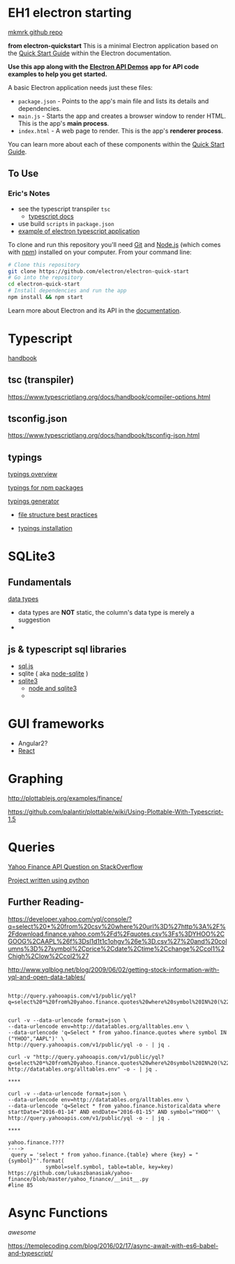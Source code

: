 # EH1 electron starting
[mkmrk github repo](https://github.com/variab1e/mkmrk)

**from electron-quickstart** This is a minimal Electron application based on the [Quick Start Guide](http://electron.atom.io/docs/latest/tutorial/quick-start) within the Electron documentation.

**Use this app along with the [Electron API Demos](http://electron.atom.io/#get-started) app for API code examples to help you get started.**

A basic Electron application needs just these files:

- `package.json` - Points to the app's main file and lists its details and dependencies.
- `main.js` - Starts the app and creates a browser window to render HTML. This is the app's **main process**.
- `index.html` - A web page to render. This is the app's **renderer process**.

You can learn more about each of these components within the [Quick Start Guide](http://electron.atom.io/docs/latest/tutorial/quick-start).

## To Use

### Eric's Notes

* see the typescript transpiler `tsc`
    - [typescript docs](https://www.typescriptlang.org/docs/tutorial.html)
* use build `scripts` in `package.json`
* [example of electron typescript application](https://github.com/steve-perkins/MediaGallery/blob/master/renderer.ts)

To clone and run this repository you'll need [Git](https://git-scm.com) and [Node.js](https://nodejs.org/en/download/) (which comes with [npm](http://npmjs.com)) installed on your computer. From your command line:

```bash
# Clone this repository
git clone https://github.com/electron/electron-quick-start
# Go into the repository
cd electron-quick-start
# Install dependencies and run the app
npm install && npm start
```


Learn more about Electron and its API in the [documentation](http://electron.atom.io/docs/latest).

# Typescript

[handbook](https://www.typescriptlang.org/docs/tutorial.html)

## tsc (transpiler)

https://www.typescriptlang.org/docs/handbook/compiler-options.html

## tsconfig.json

https://www.typescriptlang.org/docs/handbook/tsconfig-json.html

## typings

[typings overview](https://github.com/typings/typings)

[typings for npm packages](https://www.typescriptlang.org/docs/handbook/typings-for-npm-packages.html)

[typings generator](https://github.com/typings/generator-typings)

- [file structure best practices](https://github.com/typings/discussions/issues/15)

- [typings installation](https://github.com/typings/typings/blob/master/docs/faq.md#where-do-the-type-definitions-install)

# SQLite3

## Fundamentals

[data types](https://www.sqlite.org/datatype3.html)
* data types are **NOT** static, the column's data type is merely a suggestion
* 

## js & typescript sql libraries

* [sql.js](https://github.com/kripken/sql.js/)
* sqlite ( aka [node-sqlite](https://github.com/kriasoft/node-sqlite) )
* [sqlite3](https://github.com/mapbox/node-sqlite3#installing)
    - [node and sqlite3](http://blog.modulus.io/nodejs-and-sqlite)
    - 

# GUI frameworks

* Angular2?
* [React](http://facebook.github.io/react/)

# Graphing

http://plottablejs.org/examples/finance/

https://github.com/palantir/plottable/wiki/Using-Plottable-With-Typescript-1.5

# Queries

[Yahoo Finance API Question on StackOverflow](http://stackoverflow.com/questions/5108399/yahoo-finance-all-currencies-quote-api-documentation)

[Project written using python](https://github.com/lukaszbanasiak/yahoo-finance/blob/master/yahoo_finance/__init__.py)

## Further Reading-

https://developer.yahoo.com/yql/console/?q=select%20*%20from%20csv%20where%20url%3D%27http%3A%2F%2Fdownload.finance.yahoo.com%2Fd%2Fquotes.csv%3Fs%3DYHOO%2CGOOG%2CAAPL%26f%3Dsl1d1t1c1ohgv%26e%3D.csv%27%20and%20columns%3D%27symbol%2Cprice%2Cdate%2Ctime%2Cchange%2Ccol1%2Chigh%2Clow%2Ccol2%27

http://www.yqlblog.net/blog/2009/06/02/getting-stock-information-with-yql-and-open-data-tables/



```

http://query.yahooapis.com/v1/public/yql?q=select%20*%20from%20yahoo.finance.quotes%20where%20symbol%20IN%20(%22YHOO%22,%22AAPL%22)&format=json&env=http://datatables.org/alltables.env


curl -v --data-urlencode format=json \
--data-urlencode env=http://datatables.org/alltables.env \
--data-urlencode 'q=Select * from yahoo.finance.quotes where symbol IN ("YHOO","AAPL")' \
http://query.yahooapis.com/v1/public/yql -o - | jq .

curl -v "http://query.yahooapis.com/v1/public/yql?q=select%20*%20from%20yahoo.finance.quotes%20where%20symbol%20IN%20(%22YHOO%22,%22AAPL%22)&format=json&env= http://datatables.org/alltables.env" -o - | jq .

****

curl -v --data-urlencode format=json \
--data-urlencode env=http://datatables.org/alltables.env \
--data-urlencode 'q=Select * from yahoo.finance.historicaldata where startDate="2016-01-14" AND endDate="2016-01-15" AND symbol="YHOO"' \
http://query.yahooapis.com/v1/public/yql -o - | jq .

****

yahoo.finance.????
---->
 query = 'select * from yahoo.finance.{table} where {key} = "{symbol}"'.format(
            symbol=self.symbol, table=table, key=key)
https://github.com/lukaszbanasiak/yahoo-finance/blob/master/yahoo_finance/__init__.py
#line 85

```

# Async Functions

_awesome_

<https://templecoding.com/blog/2016/02/17/async-await-with-es6-babel-and-typescript/>